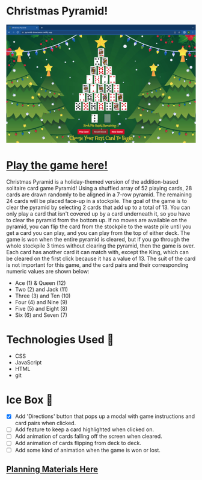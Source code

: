 # Christmas Pyramid!

![image of gameplay](./assets/gameplay-screenshot.png)

# [Play the game here!](https://pyramid-drewneece.netlify.app/)

Christmas Pyramid is a holiday-themed version of the addition-based solitaire card game Pyramid! Using a shuffled array of 52 playing cards, 28 cards are drawn randomly to be aligned in a 7-row pyramid. The remaining 24 cards will be placed face-up in a stockpile. The goal of the game is to clear the pyramid by selecting 2 cards that add up to a total of 13. You can only play a card that isn't covered up by a card underneath it, so you have to clear the pyramid from the bottom up. If no moves are available on the pyramid, you can flip the card from the stockpile to the waste pile until you get a card you can play, and you can play from the top of either deck. The game is won when the entire pyramid is cleared, but if you go through the whole stockpile 3 times without clearing the pyramid, then the game is over. Each card has another card it can match with, except the King, which can be cleared on the first click because it has a value of 13. The suit of the card is not important for this game, and the card pairs and their corresponding numeric values are shown below:
- Ace (1) & Queen (12)
- Two (2) and Jack (11)
- Three (3) and Ten (10)
- Four (4) and Nine (9)
- Five (5) and Eight (8)
- Six (6) and Seven (7)

# Technologies Used 💾
- CSS
- JavaScript
- HTML
- git

# Ice Box 🧊
- [X] Add 'Directions' button that pops up a modal with game instructions and card pairs when clicked.
- [ ] Add feature to keep a card highlighted when clicked on.
- [ ] Add animation of cards falling off the screen when cleared.
- [ ] Add animation of cards flipping from deck to deck.
- [ ] Add some kind of animation when the game is won or lost.

## [Planning Materials Here](https://docs.google.com/document/d/17oCG1XT-mQnAYSitut-WIHtTjcctXETAVLNu9Ccx3Mg/edit)
